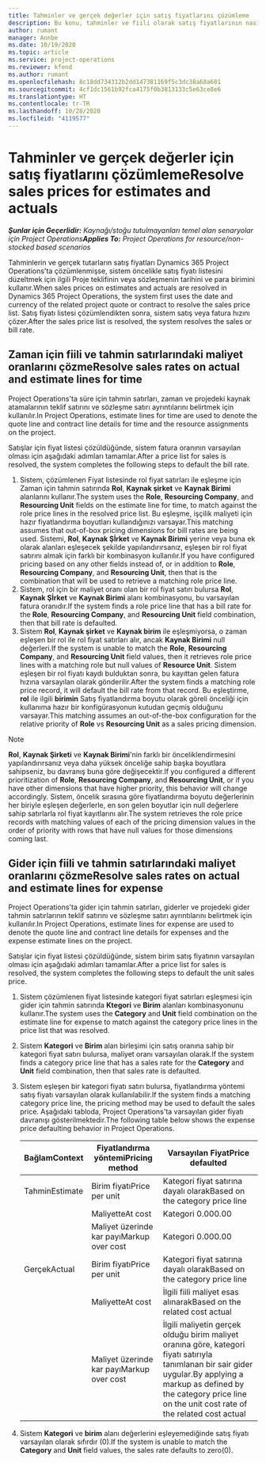 ```yaml
---
title: Tahminler ve gerçek değerler için satış fiyatlarını çözümleme
description: Bu konu, tahminler ve fiili olarak satış fiyatlarının nasıl çözüldüğü hakkında bilgi sağlar.
author: rumant
manager: Annbe
ms.date: 10/19/2020
ms.topic: article
ms.service: project-operations
ms.reviewer: kfend
ms.author: rumant
ms.openlocfilehash: 8c18dd734312b2dd147381169f5c3dc38a68a601
ms.sourcegitcommit: 4cf1dc1561b92fca4175f0b3813133c5e63ce8e6
ms.translationtype: HT
ms.contentlocale: tr-TR
ms.lasthandoff: 10/28/2020
ms.locfileid: "4119577"
---
```

# <a name="resolve-sales-prices-for-estimates-and-actuals"></a><span data-ttu-id="11dcb-103">Tahminler ve gerçek değerler için satış fiyatlarını çözümleme</span><span class="sxs-lookup"><span data-stu-id="11dcb-103">Resolve sales prices for estimates and actuals</span></span>

<span data-ttu-id="11dcb-104">_**Şunlar için Geçerlidir:** Kaynağı/stoğu tutulmayanları temel alan senaryolar için Project Operations_</span><span class="sxs-lookup"><span data-stu-id="11dcb-104">_**Applies To:** Project Operations for resource/non-stocked based scenarios_</span></span>

<span data-ttu-id="11dcb-105">Tahminlerin ve gerçek tutarların satış fiyatları Dynamics 365 Project Operations'ta çözümlenmişse, sistem öncelikle satış fiyatı listesini düzeltmek için ilgili Proje teklifinin veya sözleşmenin tarihini ve para birimini kullanır.</span><span class="sxs-lookup"><span data-stu-id="11dcb-105">When sales prices on estimates and actuals are resolved in Dynamics 365 Project Operations, the system first uses the date and currency of the related project quote or contract to resolve the sales price list.</span></span> <span data-ttu-id="11dcb-106">Satış fiyatı listesi çözümlendikten sonra, sistem satış veya fatura hızını çözer.</span><span class="sxs-lookup"><span data-stu-id="11dcb-106">After the sales price list is resolved, the system resolves the sales or bill rate.</span></span>

## <a name="resolve-sales-rates-on-actual-and-estimate-lines-for-time"></a><span data-ttu-id="11dcb-107">Zaman için fiili ve tahmin satırlarındaki maliyet oranlarını çözme</span><span class="sxs-lookup"><span data-stu-id="11dcb-107">Resolve sales rates on actual and estimate lines for time</span></span>

<span data-ttu-id="11dcb-108">Project Operations'ta süre için tahmin satırları, zaman ve projedeki kaynak atamalarının teklif satırını ve sözleşme satırı ayrıntılarını belirtmek için kullanılır.</span><span class="sxs-lookup"><span data-stu-id="11dcb-108">In Project Operations, estimate lines for time are used to denote the quote line and contract line details for time and the resource assignments on the project.</span></span>

<span data-ttu-id="11dcb-109">Satışlar için fiyat listesi çözüldüğünde, sistem fatura oranının varsayılan olması için aşağıdaki adımları tamamlar.</span><span class="sxs-lookup"><span data-stu-id="11dcb-109">After a price list for sales is resolved, the system completes the following steps to default the bill rate.</span></span>

1. <span data-ttu-id="11dcb-110">Sistem, çözümlenen Fiyat listesinde rol fiyat satırları ile eşleşme için Zaman için tahmin satırında **Rol**, **Kaynak şirket** ve **Kaynak Birimi** alanlarını kullanır.</span><span class="sxs-lookup"><span data-stu-id="11dcb-110">The system uses the **Role**, **Resourcing Company**, and **Resourcing Unit** fields on the estimate line for time, to match against the role price lines in the resolved price list.</span></span> <span data-ttu-id="11dcb-111">Bu eşleşme, işçilik maliyeti için hazır fiyatlandırma boyutları kullandığınızı varsayar.</span><span class="sxs-lookup"><span data-stu-id="11dcb-111">This matching assumes that out-of-box pricing dimensions for bill rates are being used.</span></span> <span data-ttu-id="11dcb-112">Sistemi, **Rol**, **Kaynak Şİrket** ve **Kaynak Birimi** yerine veya buna ek olarak alanları eşleşecek şekilde yapılandırırsanız, eşleşen bir rol fiyat satırını almak için farklı bir kombinasyon kullanılır.</span><span class="sxs-lookup"><span data-stu-id="11dcb-112">If you have configured pricing based on any other fields instead of, or in addition to **Role**, **Resourcing Company**, and **Resourcing Unit**, then that is the combination that will be used to retrieve a matching role price line.</span></span>
2. <span data-ttu-id="11dcb-113">Sistem, rol için bir maliyet oranı olan bir rol fiyat satırı bulursa **Rol**, **Kaynak Şİrket** ve **Kaynak Birimi** alanı kombinasyonu, bu varsayılan fatura oranıdır.</span><span class="sxs-lookup"><span data-stu-id="11dcb-113">If the system finds a role price line that has a bill rate for the **Role**, **Resourcing Company**, and **Resourcing Unit** field combination, then that bill rate is defaulted.</span></span>
3. <span data-ttu-id="11dcb-114">Sistem **Rol**, **Kaynak şirket** ve **Kaynak birim** ile eşleşmiyorsa, o zaman eşleşen bir rol ile rol fiyat satırları alır, ancak **Kaynak Birimi** null değerleri.</span><span class="sxs-lookup"><span data-stu-id="11dcb-114">If the system is unable to match the **Role**, **Resourcing Company**, and **Resourcing Unit** field values, then it retrieves role price lines with a matching role but null values of **Resource Unit**.</span></span> <span data-ttu-id="11dcb-115">Sistem eşleşen bir rol fiyatı kaydı bulduktan sonra, bu kayıttan gelen fatura hızına varsayılan olarak gönderilir.</span><span class="sxs-lookup"><span data-stu-id="11dcb-115">After the system finds a matching role price record, it will default the bill rate from that record.</span></span> <span data-ttu-id="11dcb-116">Bu eşleştirme, **rol** ile ilgili **birimin** Satış fiyatlandırma boyutu olarak göreli önceliği için kullanıma hazır bir konfigürasyonun kutudan geçmiş olduğunu varsayar.</span><span class="sxs-lookup"><span data-stu-id="11dcb-116">This matching assumes an out-of-the-box configuration for the relative priority of **Role** vs **Resourcing Unit** as a sales pricing dimension.</span></span>

> [!NOTE]
> <span data-ttu-id="11dcb-117">**Rol**, **Kaynak Şirketi** ve **Kaynak Birimi**'nin farklı bir önceliklendirmesini yapılandırırsanız veya daha yüksek önceliğe sahip başka boyutlara sahipseniz, bu davranış buna göre değişecektir.</span><span class="sxs-lookup"><span data-stu-id="11dcb-117">If you configured a different prioritization of **Role**, **Resourcing Company**, and **Resourcing Unit**, or if you have other dimensions that have higher priority, this behavior will change accordingly.</span></span> <span data-ttu-id="11dcb-118">Sistem, öncelik sırasına göre fiyatlandırma boyutu değerlerinin her biriyle eşleşen değerlerle, en son gelen boyutlar için null değerlere sahip satırlarla rol fiyat kayıtlarını alır.</span><span class="sxs-lookup"><span data-stu-id="11dcb-118">The system retrieves the role price records with matching values of each of the pricing dimension values in the order of priority with rows that have null values for those dimensions coming last.</span></span>

## <a name="resolve-sales-rates-on-actual-and-estimate-lines-for-expense"></a><span data-ttu-id="11dcb-119">Gider için fiili ve tahmin satırlarındaki maliyet oranlarını çözme</span><span class="sxs-lookup"><span data-stu-id="11dcb-119">Resolve sales rates on actual and estimate lines for expense</span></span>

<span data-ttu-id="11dcb-120">Project Operations'ta gider için tahmin satırları, giderler ve projedeki gider tahmin satırlarının teklif satırını ve sözleşme satırı ayrıntılarını belirtmek için kullanılır.</span><span class="sxs-lookup"><span data-stu-id="11dcb-120">In Project Operations, estimate lines for expense are used to denote the quote line and contract line details for expenses and the expense estimate lines on the project.</span></span>

<span data-ttu-id="11dcb-121">Satışlar için fiyat listesi çözüldüğünde, sistem birim satış fiyatının varsayılan olması için aşağıdaki adımları tamamlar.</span><span class="sxs-lookup"><span data-stu-id="11dcb-121">After a price list for sales is resolved, the system completes the following steps to default the unit sales price.</span></span>

1. <span data-ttu-id="11dcb-122">Sistem çözümlenen fiyat listesinde kategori fiyat satırları eşleşmesi için gider için tahmin satırında **Ktegori** ve **Birim** alanları kombinasyonunu kullanır.</span><span class="sxs-lookup"><span data-stu-id="11dcb-122">The system uses the **Category** and **Unit** field combination on the estimate line for expense to match against the category price lines in the price list that was resolved.</span></span>
2. <span data-ttu-id="11dcb-123">Sistem **Kategori** ve **Birim** alan birleşimi için satış oranına sahip bir kategori fiyat satırı bulursa, maliyet oranı varsayılan olarak.</span><span class="sxs-lookup"><span data-stu-id="11dcb-123">If the system finds a category price line that has a sales rate for the **Category** and **Unit** field combination, then that sales rate is defaulted.</span></span>
3. <span data-ttu-id="11dcb-124">Sistem eşleşen bir kategori fiyatı satırı bulursa, fiyatlandırma yöntemi satış fiyatı varsayılan olarak kullanılabilir.</span><span class="sxs-lookup"><span data-stu-id="11dcb-124">If the system finds a matching category price line, the pricing method may be used to default the sales price.</span></span> <span data-ttu-id="11dcb-125">Aşağıdaki tabloda, Project Operations'ta varsayılan gider fiyatı davranışı gösterilmektedir.</span><span class="sxs-lookup"><span data-stu-id="11dcb-125">The following table below shows the expense price defaulting behavior in Project Operations.</span></span>

    | <span data-ttu-id="11dcb-126">Bağlam</span><span class="sxs-lookup"><span data-stu-id="11dcb-126">Context</span></span> | <span data-ttu-id="11dcb-127">Fiyatlandırma yöntemi</span><span class="sxs-lookup"><span data-stu-id="11dcb-127">Pricing method</span></span> | <span data-ttu-id="11dcb-128">Varsayılan Fiyat</span><span class="sxs-lookup"><span data-stu-id="11dcb-128">Price defaulted</span></span> |
    | --- | --- | --- |
    | <span data-ttu-id="11dcb-129">Tahmin</span><span class="sxs-lookup"><span data-stu-id="11dcb-129">Estimate</span></span> | <span data-ttu-id="11dcb-130">Birim fiyatı</span><span class="sxs-lookup"><span data-stu-id="11dcb-130">Price per unit</span></span> | <span data-ttu-id="11dcb-131">Kategori fiyat satırına dayalı olarak</span><span class="sxs-lookup"><span data-stu-id="11dcb-131">Based on the category price line</span></span> |
    | &nbsp; | <span data-ttu-id="11dcb-132">Maliyette</span><span class="sxs-lookup"><span data-stu-id="11dcb-132">At cost</span></span> | <span data-ttu-id="11dcb-133">Kategori 0.00</span><span class="sxs-lookup"><span data-stu-id="11dcb-133">0.00</span></span> |
    | &nbsp; | <span data-ttu-id="11dcb-134">Maliyet üzerinde kar payı</span><span class="sxs-lookup"><span data-stu-id="11dcb-134">Markup over cost</span></span> | <span data-ttu-id="11dcb-135">Kategori 0.00</span><span class="sxs-lookup"><span data-stu-id="11dcb-135">0.00</span></span> |
    | <span data-ttu-id="11dcb-136">Gerçek</span><span class="sxs-lookup"><span data-stu-id="11dcb-136">Actual</span></span> | <span data-ttu-id="11dcb-137">Birim fiyatı</span><span class="sxs-lookup"><span data-stu-id="11dcb-137">Price per unit</span></span> | <span data-ttu-id="11dcb-138">Kategori fiyat satırına dayalı olarak</span><span class="sxs-lookup"><span data-stu-id="11dcb-138">Based on the category price line</span></span> |
    | &nbsp; | <span data-ttu-id="11dcb-139">Maliyette</span><span class="sxs-lookup"><span data-stu-id="11dcb-139">At cost</span></span> | <span data-ttu-id="11dcb-140">İlgili fiili maliyet esas alınarak</span><span class="sxs-lookup"><span data-stu-id="11dcb-140">Based on the related cost actual</span></span> |
    | &nbsp; | <span data-ttu-id="11dcb-141">Maliyet üzerinde kar payı</span><span class="sxs-lookup"><span data-stu-id="11dcb-141">Markup over cost</span></span> | <span data-ttu-id="11dcb-142">İlgili maliyetin gerçek olduğu birim maliyet oranına göre, kategori fiyatı satırıyla tanımlanan bir sair gider uygular.</span><span class="sxs-lookup"><span data-stu-id="11dcb-142">By applying a markup as defined by the category price line on the unit cost rate of the related cost actual</span></span> |

4. <span data-ttu-id="11dcb-143">Sistem **Kategori** ve **birim** alanı değerlerini eşleyemediğinde satış fiyatı varsayılan olarak sıfırdır (0).</span><span class="sxs-lookup"><span data-stu-id="11dcb-143">If the system is unable to match the **Category** and **Unit** field values, the sales rate defaults to zero(0).</span></span>
